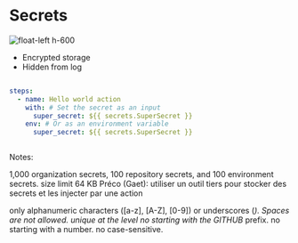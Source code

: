 <!-- .slide: class="with-code" -->
# Secrets 

![float-left h-600](./assets/images/secrets.png)

- Encrypted storage
- Hidden from log

<div style="display: flex">

```yaml
steps:
  - name: Hello world action
    with: # Set the secret as an input
      super_secret: ${{ secrets.SuperSecret }}
    env: # Or as an environment variable
      super_secret: ${{ secrets.SuperSecret }}
```
<!-- .element: class="big-code" -->

</div>

Notes: 

1,000 organization secrets, 100 repository secrets, and 100 environment secrets.
size limit 64 KB 
Préco (Gaet): utiliser un outil tiers pour stocker des secrets et les injecter par une action 

only alphanumeric characters ([a-z], [A-Z], [0-9]) or underscores (_). Spaces are not allowed.
unique at the level
no starting with the GITHUB_ prefix.
no starting with a number.
no case-sensitive.

